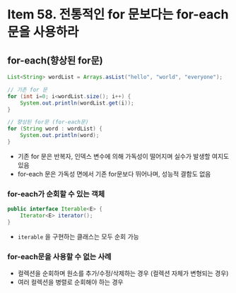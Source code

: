 # Item 58. 전통적인 for 문보다는 for-each 문을 사용하라

## for-each(향상된 for문)

```java
List<String> wordList = Arrays.asList("hello", "world", "everyone");

// 기존 for 문
for (int i=0; i<wordList.size(); i++) {
	System.out.println(wordList.get(i));
}

// 향상된 for문 (for-each문)
for (String word : wordList) {
	System.out.println(word);
}
```

- 기존 for 문은 반복자, 인덱스 변수에 의해 가독성이 떨어지며 실수가 발생할 여지도 있음
- for-each 문은 가독성 면에서 기존 for문보다 뛰어나며, 성능적 결함도 없음

### for-each가 순회할 수 있는 객체

```java
public interface Iterable<E> {
	Iterator<E> iterator();
}
```

- `iterable` 을 구현하는 클래스는 모두 순회 가능

### for-each문을 사용할 수 없는 사례

- 컬렉션을 순회하며 원소를 추가/수정/삭제하는 경우 (컬렉션 자체가 변형되는 경우)
- 여러 컬렉션을 병렬로 순회해야 하는 경우
